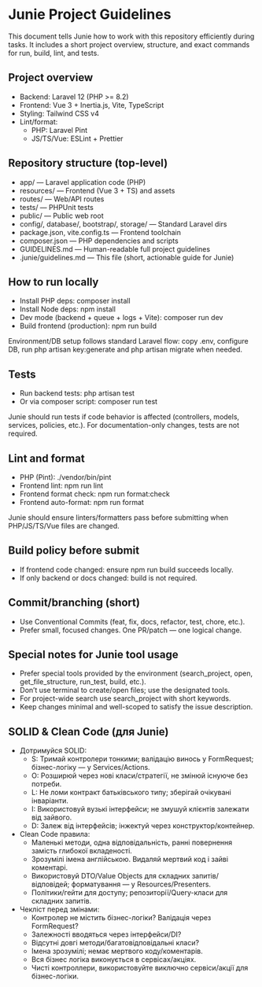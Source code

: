 # Junie Project Guidelines

This document tells Junie how to work with this repository efficiently during tasks. It includes a short project overview, structure, and exact commands for run, build, lint, and tests.

## Project overview
- Backend: Laravel 12 (PHP >= 8.2)
- Frontend: Vue 3 + Inertia.js, Vite, TypeScript
- Styling: Tailwind CSS v4
- Lint/format:
  - PHP: Laravel Pint
  - JS/TS/Vue: ESLint + Prettier

## Repository structure (top-level)
- app/ — Laravel application code (PHP)
- resources/ — Frontend (Vue 3 + TS) and assets
- routes/ — Web/API routes
- tests/ — PHPUnit tests
- public/ — Public web root
- config/, database/, bootstrap/, storage/ — Standard Laravel dirs
- package.json, vite.config.ts — Frontend toolchain
- composer.json — PHP dependencies and scripts
- GUIDELINES.md — Human-readable full project guidelines
- .junie/guidelines.md — This file (short, actionable guide for Junie)

## How to run locally
- Install PHP deps: composer install
- Install Node deps: npm install
- Dev mode (backend + queue + logs + Vite): composer run dev
- Build frontend (production): npm run build

Environment/DB setup follows standard Laravel flow: copy .env, configure DB, run php artisan key:generate and php artisan migrate when needed.

## Tests
- Run backend tests: php artisan test
- Or via composer script: composer run test

Junie should run tests if code behavior is affected (controllers, models, services, policies, etc.). For documentation-only changes, tests are not required.

## Lint and format
- PHP (Pint): ./vendor/bin/pint
- Frontend lint: npm run lint
- Frontend format check: npm run format:check
- Frontend auto-format: npm run format

Junie should ensure linters/formatters pass before submitting when PHP/JS/TS/Vue files are changed.

## Build policy before submit
- If frontend code changed: ensure npm run build succeeds locally.
- If only backend or docs changed: build is not required.

## Commit/branching (short)
- Use Conventional Commits (feat, fix, docs, refactor, test, chore, etc.).
- Prefer small, focused changes. One PR/patch — one logical change.

## Special notes for Junie tool usage
- Prefer special tools provided by the environment (search_project, open, get_file_structure, run_test, build, etc.).
- Don’t use terminal to create/open files; use the designated tools.
- For project-wide search use search_project with short keywords.
- Keep changes minimal and well-scoped to satisfy the issue description.


## SOLID & Clean Code (для Junie)
- Дотримуйся SOLID:
  - S: Тримай контролери тонкими; валідацію винось у FormRequest; бізнес-логіку — у Services/Actions.
  - O: Розширюй через нові класи/стратегії, не змінюй існуюче без потреби.
  - L: Не ломи контракт батьківського типу; зберігай очікувані інваріанти.
  - I: Використовуй вузькі інтерфейси; не змушуй клієнтів залежати від зайвого.
  - D: Залеж від інтерфейсів; інжектуй через конструктор/контейнер.
- Clean Code правила:
  - Маленькі методи, одна відповідальність, ранні повернення замість глибокої вкладеності.
  - Зрозумілі імена англійською. Видаляй мертвий код і зайві коментарі.
  - Використовуй DTO/Value Objects для складних запитів/відповідей; форматування — у Resources/Presenters.
  - Політики/гейти для доступу; репозиторії/Query-класи для складних запитів.
- Чекліст перед змінами:
  - Контролер не містить бізнес-логіки? Валідація через FormRequest?  
  - Залежності вводяться через інтерфейси/DI?  
  - Відсутні довгі методи/багатовідповідальні класи?  
  - Імена зрозумілі; немає мертвого коду/коментарів.  
  - Вся бізнес логіка виконується в сервісах/акціях.  
  - Чисті контроллери, використовуйте виключно сервіси/акції для бізнес-логіки.
